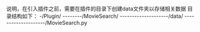 说明，在引入插件之前，需要在插件的目录下创建data文件夹以存储相关数据
目录结构如下：
-/Plugin/
--------/MovieSearch/
--------------------/data/
--------------------/MovieSearch.py
